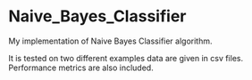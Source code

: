 # Naive_Bayes_Classifier

My implementation of Naive Bayes Classifier algorithm.

It is tested on two different examples data are given in csv files. Performance metrics are also included.

